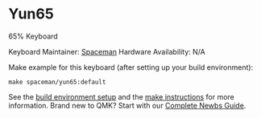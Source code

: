 # Yun65

65% Keyboard

Keyboard Maintainer: [Spaceman](https://github.com/Spaceman)
Hardware Availability: N/A

Make example for this keyboard (after setting up your build environment):

    make spaceman/yun65:default

See the [build environment setup](https://docs.qmk.fm/#/getting_started_build_tools) and the [make instructions](https://docs.qmk.fm/#/getting_started_make_guide) for more information. Brand new to QMK? Start with our [Complete Newbs Guide](https://docs.qmk.fm/#/newbs).

